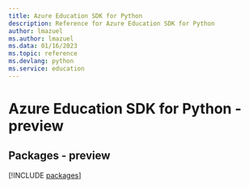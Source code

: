 ```yaml
---
title: Azure Education SDK for Python
description: Reference for Azure Education SDK for Python
author: lmazuel
ms.author: lmazuel
ms.data: 01/16/2023
ms.topic: reference
ms.devlang: python
ms.service: education
---
```

# Azure Education SDK for Python - preview
## Packages - preview
[!INCLUDE [packages](education-index.md)]